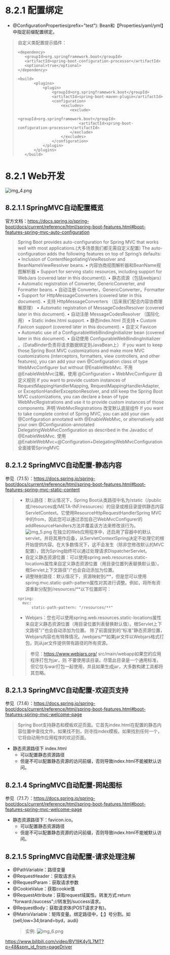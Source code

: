 # 8.2.1 配置绑定

* @ConfigurationProperties(prefix="test"): Bean和【Properties/yaml/yml】中指定前缀配置绑定。
> 自定义类配置提示插件：
> ```
> <dependency>
>    <groupId>org.springframework.boot</groupId>
>    <artifactId>spring-boot-configuration-processor</artifactId>
>    <optional>true</optional>
> </dependency>
> 
> <build>
>        <plugins>
>            <plugin>
>                <groupId>org.springframework.boot</groupId>
>                <artifactId>spring-boot-maven-plugin</artifactId>
>                <configuration>
>                    <excludes>
>                        <exclude>
>                            <groupId>org.springframework.boot</groupId>
>                            <artifactId>spring-boot-configuration-processor</artifactId>
>                        </exclude>
>                    </excludes>
>                </configuration>
>            </plugin>
>        </plugins>
>    </build>
> ```
>

# 8.2.1 Web开发
![img_4.png](img_4.png)

## 8.2.1.1 SpringMVC自动配置概览
官方文档：https://docs.spring.io/spring-boot/docs/current/reference/html/spring-boot-features.html#boot-features-spring-mvc-auto-configuration
>Spring Boot provides auto-configuration for Spring MVC that works well with most applications.(大多场景我们都无需自定义配置)
The auto-configuration adds the following features on top of Spring’s defaults:
• Inclusion of ContentNegotiatingViewResolver and BeanNameViewResolver beans.
• 内容协商视图解析器和BeanName视图解析器
• Support for serving static resources, including support for WebJars (covered later in this document)).
• 静态资源（包括webjars）
• Automatic registration of Converter, GenericConverter, and Formatter beans.
• 自动注册 Converter，GenericConverter，Formatter
• Support for HttpMessageConverters (covered later in this document).
• 支持 HttpMessageConverters （后来我们配合内容协商理解原理）
• Automatic registration of MessageCodesResolver (covered later in this document).
• 自动注册 MessageCodesResolver （国际化用）
• Static index.html support.
• 静态index.html 页支持
• Custom Favicon support (covered later in this document).
• 自定义 Favicon  
• Automatic use of a ConfigurableWebBindingInitializer bean (covered later in this document).
• 自动使用 ConfigurableWebBindingInitializer ，（DataBinder负责将请求数据绑定到JavaBean上）
If you want to keep those Spring Boot MVC customizations and make more MVC customizations (interceptors, formatters, view controllers, and other features), you can add your own @Configuration class of type WebMvcConfigurer but without @EnableWebMvc.
不用@EnableWebMvc注解。使用 @Configuration + WebMvcConfigurer 自定义规则
If you want to provide custom instances of RequestMappingHandlerMapping, RequestMappingHandlerAdapter, or ExceptionHandlerExceptionResolver, and still keep the Spring Boot MVC customizations, you can declare a bean of type WebMvcRegistrations and use it to provide custom instances of those components.
声明 WebMvcRegistrations 改变默认底层组件
If you want to take complete control of Spring MVC, you can add your own @Configuration annotated with @EnableWebMvc, or alternatively add your own @Configuration-annotated DelegatingWebMvcConfiguration as described in the Javadoc of @EnableWebMvc.
使用 @EnableWebMvc+@Configuration+DelegatingWebMvcConfiguration 全面接管SpringMVC
> 
>


## 8.2.1.2 SpringMVC自动配置-静态内容
参见（7.1.5）：https://docs.spring.io/spring-boot/docs/current/reference/html/spring-boot-features.html#boot-features-spring-mvc-static-content
> * 默认路径：默认情况下，Spring Boot从类路径中名为/static（/public或/resources或/META-INF/resources）的目录或根目录提供静态内容ServletContext。它使用ResourceHttpRequestHandlerSpring MVC中的from，因此您可以通过添加自己WebMvcConfigurer的addResourceHandlers方法并覆盖该方法来修改该行为。
> ![img_5.png](img_5.png)
> 在独立的Web应用程序中，还启用了容器中的默认servlet，并将其用作后备，从ServletContextSpring决定不处理它的根开始提供内容。在大多数情况下，这不会发生（除非您修改默认的MVC配置），因为Spring始终可以通过处理请求DispatcherServlet。
> * 自定义静态资源位置：可以使用spring.web.resources.static-locations属性来自定义静态资源位置（用目录位置列表替换默认值）。根Servlet上下文路径"/"也会自动添加为位置。
> * 调整映射路径：默认情况下，资源映射到/**，但是您可以使用spring.mvc.static-path-pattern属性对其进行调整。例如，将所有资源重新分配到/resources/**以下位置即可：
> ```
> spring:
>   mvc:
>       static-path-pattern: "/resources/**"
> ```
> * Webjars：您也可以使用spring.web.resources.static-locations属性来自定义静态资源位置（用目录位置列表替换默认值）。根Servlet上下文路径"/"也会自动添加为位置。
> 除了前面提到的“标准”静态资源位置，Webjars内容也有特殊情况。/webjars/**如果jar文件以Webjars格式打包，则从jar文件提供带有路径的所有资源。
>  > 参见：https://www.webjars.org/ 
>  > 	src/main/webapp如果您的应用程序打包为jar，则 不要使用该目录。尽管此目录是一个通用标准，但它仅与war打包一起使用，并且如果生成jar，大多数构建工具都将其忽略。
>

## 8.2.1.3 SpringMVC自动配置-欢迎页支持
参见（7.1.6）：https://docs.spring.io/spring-boot/docs/current/reference/html/spring-boot-features.html#boot-features-spring-mvc-welcome-page
> Spring Boot支持静态和模板欢迎页面。它首先index.html在配置的静态内容位置中查找文件。如果找不到，则寻找index模板。如果找到任何一个，它将自动用作应用程序的欢迎页面。
* 静态资源路径下 index.html
    * 可以配置静态资源路径
    * 但是不可以配置静态资源的访问前缀，否则导致index.html不能被默认访问。
    
## 8.2.1.4 SpringMVC自动配置-网站图标
参见（7.1.7）：https://docs.spring.io/spring-boot/docs/current/reference/html/spring-boot-features.html#boot-features-spring-mvc-welcome-page
* 静态资源路径下：favicon.ico。
    * 可以配置静态资源路径
    * 但是不可以配置静态资源的访问前缀，否则导致index.html不能被默认访问。

## 8.2.1.5 SpringMVC自动配置-请求处理注解
* @PathVariable：路径变量
* @RequestHeader：获取请求头
* @RequestParam：获取请求参数
* @CookieValue：获取cookie值
* @RequestAttribute：获取request域属性。转发方式:return "forward:/success";//转发到/success请求。
* @RequestBody：获取请求体(POST请求才有)。
* @MatrixVariable：矩阵变量。绑定路径中，【;】号分割。如{sell;low=34;brand=byd，audi}
  > 实例: ![img_6.png](img_6.png)





























https://www.bilibili.com/video/BV19K4y1L7MT?p=48&spm_id_from=pageDriver